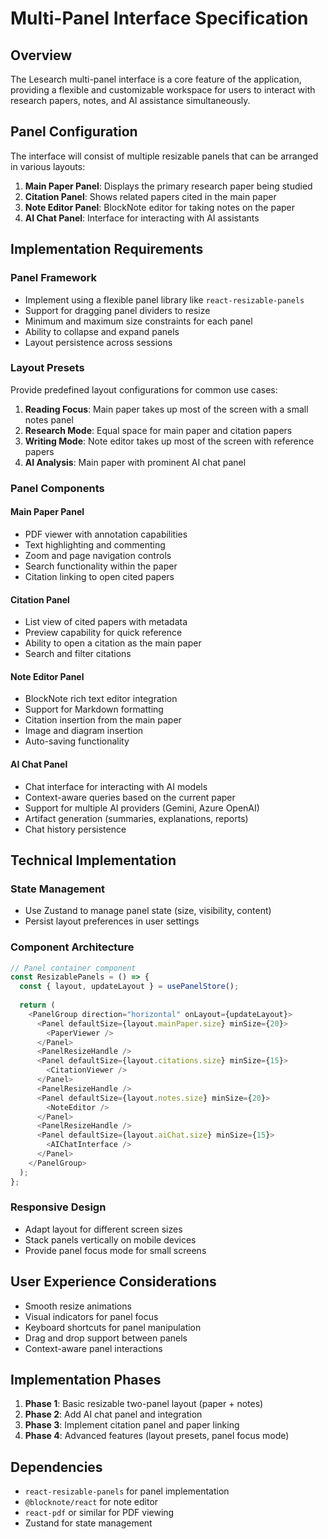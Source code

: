 # Multi-Panel Interface Specification

## Overview

The Lesearch multi-panel interface is a core feature of the application, providing a flexible and customizable workspace for users to interact with research papers, notes, and AI assistance simultaneously.

## Panel Configuration

The interface will consist of multiple resizable panels that can be arranged in various layouts:

1. **Main Paper Panel**: Displays the primary research paper being studied
2. **Citation Panel**: Shows related papers cited in the main paper
3. **Note Editor Panel**: BlockNote editor for taking notes on the paper
4. **AI Chat Panel**: Interface for interacting with AI assistants

## Implementation Requirements

### Panel Framework

- Implement using a flexible panel library like `react-resizable-panels`
- Support for dragging panel dividers to resize
- Minimum and maximum size constraints for each panel
- Ability to collapse and expand panels
- Layout persistence across sessions

### Layout Presets

Provide predefined layout configurations for common use cases:

1. **Reading Focus**: Main paper takes up most of the screen with a small notes panel
2. **Research Mode**: Equal space for main paper and citation papers
3. **Writing Mode**: Note editor takes up most of the screen with reference papers
4. **AI Analysis**: Main paper with prominent AI chat panel

### Panel Components

#### Main Paper Panel

- PDF viewer with annotation capabilities
- Text highlighting and commenting
- Zoom and page navigation controls
- Search functionality within the paper
- Citation linking to open cited papers

#### Citation Panel

- List view of cited papers with metadata
- Preview capability for quick reference
- Ability to open a citation as the main paper
- Search and filter citations

#### Note Editor Panel

- BlockNote rich text editor integration
- Support for Markdown formatting
- Citation insertion from the main paper
- Image and diagram insertion
- Auto-saving functionality

#### AI Chat Panel

- Chat interface for interacting with AI models
- Context-aware queries based on the current paper
- Support for multiple AI providers (Gemini, Azure OpenAI)
- Artifact generation (summaries, explanations, reports)
- Chat history persistence

## Technical Implementation

### State Management

- Use Zustand to manage panel state (size, visibility, content)
- Persist layout preferences in user settings

### Component Architecture

```typescript
// Panel container component
const ResizablePanels = () => {
  const { layout, updateLayout } = usePanelStore();
  
  return (
    <PanelGroup direction="horizontal" onLayout={updateLayout}>
      <Panel defaultSize={layout.mainPaper.size} minSize={20}>
        <PaperViewer />
      </Panel>
      <PanelResizeHandle />
      <Panel defaultSize={layout.citations.size} minSize={15}>
        <CitationViewer />
      </Panel>
      <PanelResizeHandle />
      <Panel defaultSize={layout.notes.size} minSize={20}>
        <NoteEditor />
      </Panel>
      <PanelResizeHandle />
      <Panel defaultSize={layout.aiChat.size} minSize={15}>
        <AIChatInterface />
      </Panel>
    </PanelGroup>
  );
};
```

### Responsive Design

- Adapt layout for different screen sizes
- Stack panels vertically on mobile devices
- Provide panel focus mode for small screens

## User Experience Considerations

- Smooth resize animations
- Visual indicators for panel focus
- Keyboard shortcuts for panel manipulation
- Drag and drop support between panels
- Context-aware panel interactions

## Implementation Phases

1. **Phase 1**: Basic resizable two-panel layout (paper + notes)
2. **Phase 2**: Add AI chat panel and integration
3. **Phase 3**: Implement citation panel and paper linking
4. **Phase 4**: Advanced features (layout presets, panel focus mode)

## Dependencies

- `react-resizable-panels` for panel implementation
- `@blocknote/react` for note editor
- `react-pdf` or similar for PDF viewing
- Zustand for state management
